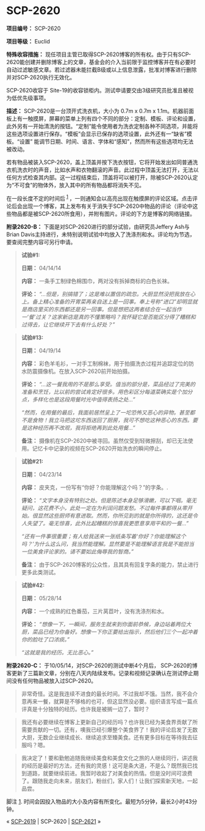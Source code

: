 # SCP-2620
                        


**项目编号：** SCP-2620

**项目等级：** Euclid

**特殊收容措施：** 现任项目主管已取得SCP-2620博客的所有权。由于只有SCP-2620能创建并删除博客上的文章，基金会的介入当前限于监控博客并在有必要时自动过滤敏感文章。若过滤器未能拦截B级或以上信息泄露，批准对博客进行删除并对SCP-2620执行无效化。

SCP-2620收容于 Site-19的收容锁柜内。测试申请要交由3级研究员批准且被视为低优先级事项。

**描述：** SCP-2620是一台顶开式洗衣机，大小为 0.7m x 0.7m x 1.1m。机器前面板上有一触摸屏，屏幕的菜单上列有四个不同的部分：定制、模板、评论和设置，此外另有一开始清洗的按钮。“定制”能令使用者为洗衣定制各种不同选项，并能将这些选项设置进行保存。“模板”会显示已保存的选项设置，此外还有一“缺省”模板。“设置” 能调节日期、时间、语言、字体和“感知”，然而所有这些选项均无法被改动。

若有物品被装入SCP-2620，盖上顶盖并按下洗衣按钮，它将开始发出如同普通洗衣机洗衣时的声音，比如水声和衣物翻滚的声音。此过程中顶盖无法打开，无法以任何方式检查其内部。这一过程结束后，顶盖将可以被打开，除被SCP-2620认定为“不可食”的物体外，放入其中的所有物品都将消失不见。

在一段长度不定的时间后<sup class='footnoteref'>
 <a shape='rect' class='footnoteref' id='footnoteref-1' href='javascript:;' onclick='WIKIDOT.page.utils.scrollToReference(&apos;footnote-1&apos;)'>1</a>
</sup>，一则通知会以高亮出现在触摸屏的评论区域。点击评论后会出现一个博客，其上发布有关于消失于SCP-2620中物品的评论（评论中这些物品都是被SCP-2620所食用），并附有图片。评论的下方是博客的网络链接。

**附录2620-B：** 下面是对SCP-2620进行的部分试验，由研究员Jeffery Ash与Brian Davis主持进行，未特别说明试验中均放入了洗涤剂和水。评论均为节选，要查阅完整内容可另行申请。


> **试验#1:** 
> 
> **日期：** 04/14/14
> 
> **内容：** 一条手工制绿色棉围巾，两对没有拆掉商标的白色长袜。
> 
> **评论：**  *“…但是，别搞错了；这是难以置信的疏忽。大厨显然没把我放在心上。备上精心准备的开胃菜再亲自送上是一回事。奉上号称“进口”却明显就是商店里买的东西都还是另一回事。但是想把这两者结合在一起当作一‘餐’过关？这家新店是真的不懂策略吗？我怀疑它是否能区分得了糟糕和过得去，让它继续开下去有什么好处？”* 
> 


> **试验#13:** 
> 
> **日期：** 04/19/14
> 
> **内容：** 彩色羊毛衫，一对手工制棉袜，用于拍摄洗衣过程并追踪定位的防水防震摄像机。在放入SCP-2620前开始拍摄。
> 
> **评论：** *“…这一餐我用的不是那么享受。值当的部分是，菜品经过了完美的准备和烹饪，比以前的尝试肯定好很多。用色彩区分每道菜确实是个加分点，多样化也是这段用餐时光中值得表扬之处…”* 
> 
> *“然而，在用餐的最后，我面前居然呈上了一坨恐怖又恶心的异物。甚至都不是食物！我立马把这坨东西送回了厨房，我可不想吃这种恶心的东西。要是这种经历再不改观，我将拒绝再到此处用餐…”* 
> 
> **备注：** 摄像机在SCP-2620中被寻回。虽然仅受到轻微擦刮，却已无法使用。记忆卡中记录的视频在SCP-2620开始洗衣的瞬间停止。
> 


> **试验#21:** 
> 
> **日期：** 04/23/14
> 
> **内容：** 皮夹克，一份写有“你好？你能理解这个吗？”的字条。.
> 
> **评论：** *“文字本身没有特别之处。但是陈述本身足够滑嫩，可以下咽。毫无疑问，这花费不小，此处一定在为利润问题发愁。不过每件事都得从零开始。很显然这些厨师有意进取。然而，你所见到的就是你所得的，这还是令人失望了。毫无惊喜，此外比起糟糕的惊喜我更愿意享用平和的一餐…”* 
> 
> *“还有一件事很重要；有人给我送来一张纸条写着‘你好？你能理解这个吗？’为什么这么问，我当然能理解。显然要是不能理解语言我是不能担当一位美食评论家的。请不要如此侮辱我的智商。”* 
> 
> **备注：** 由于SCP-2620博客的公众性，且其具有回复字条的能力，禁止进行更多此类测试。
> 


> **试验#42:** 
> 
> **日期：** 05/28/14
> 
> **内容：** 一个成熟的红色番茄，三片莴苣叶，没有洗涤剂和水。
> 
> **评论：** *“想像一下，一瞬间，服务生就来到你面前恭候，身边站着两位大厨，菜品已经为你备好。想像一下你正要给出指示，然后他们三个一起冲着你的脸吐了口浓痰。”* 
> 
> *“这就是我的经历。无比恶心。”* 
> 

**附录2620-C：**  于10/05/14，对SCP-2620的测试中断4个月后， SCP-2620的博客更新了三篇新文章，分别在八天内陆续发布。记录和视频记录确认在测试停止期间没有任何物品被放入过SCP-2620。


> 非常奇怪。这是我连续不进食的最长时间。不过我却不饿。当然，我不会介意再来一餐，就算是不够格的也可，但这显然没必要。组织语言写成一篇点评真是十分独特的经历。也许我是被搁一边了，暂时？
> 


> 我还有必要继续在博客上更新自己的经历吗？也许我已经为美食界贡献了所需要贡献的一切。还有，噢我已经引爆整个美食界了！我的评论启发了无数大厨，无数企业继续成长、继续追求至臻美食。还有更多目标在等待我去征服吗？嗯。
> 


> 我决定了！要和勤勉追随我继续美食和美食文化之旅的人继续同行，讲述我的经历是最好的方法，还有我的灵感！这可是条大道，不是么？既然我已找到道路，就要继续前进。我暂时收起了对美食的热情。但是没时间可浪费了。跟随我走向未来，朋友们，粉丝们，家人们！让我们探索新天地，一起品尝。
> 


脚注
<a shape='rect' href='javascript:;' onclick='WIKIDOT.page.utils.scrollToReference(&apos;footnoteref-1&apos;)'>1</a>. 时间会因投入物品的大小及内容有所变化。最短为5分钟，最长2小时43分钟。



« <a shape='rect' class='newpage' href='/scp-2619'>SCP-2619</a> | SCP-2620 | <a shape='rect' class='newpage' href='/scp-2621'>SCP-2621</a> »





                    